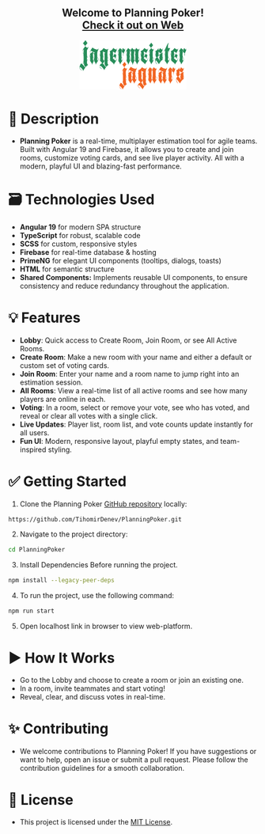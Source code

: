 <h2 align="center">
  Welcome to Planning Poker! <br/>
  <a href="https://planning-poker-beta.vercel.app/" target="_blank">Check it out on Web</a>
</h2>
<div align="center">
  <img src="public/JJLogo.png" alt="Formula One" style="height: 100px;" />
</div>

# 📝 Description

- **Planning Poker** is a real-time, multiplayer estimation tool for agile teams. Built with Angular 19 and Firebase, it allows you to create and join rooms, customize voting cards, and see live player activity. All with a modern, playful UI and blazing-fast performance.

# 🗃️ Technologies Used

- **Angular 19** for modern SPA structure
- **TypeScript** for robust, scalable code
- **SCSS** for custom, responsive styles
- **Firebase** for real-time database & hosting
- **PrimeNG** for elegant UI components (tooltips, dialogs, toasts)
- **HTML** for semantic structure
- **Shared Components:** Implements reusable UI components, to ensure consistency and reduce redundancy throughout the application.

# 💡 Features

- **Lobby**: Quick access to Create Room, Join Room, or see All Active Rooms.
- **Create Room**: Make a new room with your name and either a default or custom set of voting cards.
- **Join Room**: Enter your name and a room name to jump right into an estimation session.
- **All Rooms**: View a real-time list of all active rooms and see how many players are online in each.
- **Voting**: In a room, select or remove your vote, see who has voted, and reveal or clear all votes with a single click.
- **Live Updates**: Player list, room list, and vote counts update instantly for all users.
- **Fun UI**: Modern, responsive layout, playful empty states, and team-inspired styling.

# ✅ Getting Started

1. Clone the Planning Poker [GitHub repository](https://github.com/TihomirDenev/PlanningPoker) locally:

```bash
https://github.com/TihomirDenev/PlanningPoker.git
```

2. Navigate to the project directory:

```bash
cd PlanningPoker
```

3. Install Dependencies Before running the project.

```bash
npm install --legacy-peer-deps
```

4. To run the project, use the following command:

```bash
npm run start
```

5. Open localhost link in browser to view web-platform.

# ▶️ How It Works

- Go to the Lobby and choose to create a room or join an existing one.
- In a room, invite teammates and start voting!
- Reveal, clear, and discuss votes in real-time.

# ✨ Contributing

- We welcome contributions to Planning Poker! If you have suggestions or want to help, open an issue or submit a pull request. Please follow the contribution guidelines for a smooth collaboration.

# 📇 License

- This project is licensed under the [MIT License](https://opensource.org/licenses/MIT).
